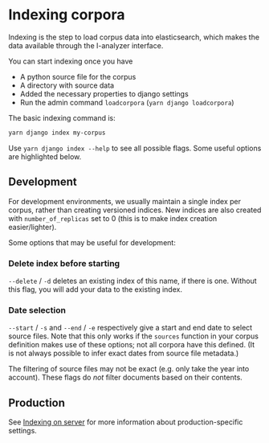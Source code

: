 # Indexing corpora

Indexing is the step to load corpus data into elasticsearch, which makes the data available through the I-analyzer interface.

You can start indexing once you have
- A python source file for the corpus
- A directory with source data
- Added the necessary properties to django settings
- Run the admin command `loadcorpora` (`yarn django loadcorpora`)

The basic indexing command is:

```bash
yarn django index my-corpus
```

Use `yarn django index --help` to see all possible flags. Some useful options are highlighted below.

## Development

For development environments, we usually maintain a single index per corpus, rather than creating versioned indices. New indices are also created with `number_of_replicas` set to 0 (this is to make index creation easier/lighter).

Some options that may be useful for development:

### Delete index before starting

`--delete` / `-d` deletes an existing index of this name, if there is one. Without this flag, you will add your data to the existing index.

### Date selection

`--start` / `-s` and `--end` / `-e` respectively give a start and end date to select source files. Note that this only works if the `sources` function in your corpus definition makes use of these options; not all corpora have this defined. (It is not always possible to infer exact dates from source file metadata.)

The filtering of source files may not be exact (e.g. only take the year into account). These flags do *not* filter documents based on their contents.


## Production

See [Indexing on server](documentation/Indexing-on-server.md) for more information about production-specific settings.
